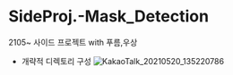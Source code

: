 # SideProj.-Mask_Detection
 2105~ 사이드 프로젝트 with 푸름,우상
 
 - 개략적 디렉토리 구성
 ![KakaoTalk_20210520_135220786](https://user-images.githubusercontent.com/71580318/119225484-053ab780-bb3f-11eb-91ca-2f40da12e692.jpg)
